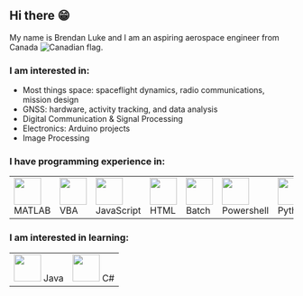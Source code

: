 ## Hi there 😁
My name is Brendan Luke and I am an aspiring aerospace engineer from Canada <img src="https://icons.iconarchive.com/icons/wikipedia/flags/16/CA-Canada-Flag-icon.png" alt="Canadian flag">.

### I am interested in:
<ul>
  <li>Most things space: spaceflight dynamics, radio communications, mission design</li>
  <li>GNSS: hardware, activity tracking, and data analysis</li>
  <li>Digital Communication & Signal Processing</li>
  <li>Electronics: Arduino projects</li>
  <li>Image Processing</li>
</ul>

### I have programming experience in:
<table>
  <tr>
    <td><img src="https://upload.wikimedia.org/wikipedia/commons/thumb/2/21/Matlab_Logo.png/267px-Matlab_Logo.png" style="display:float; height:48px;"/> MATLAB</td>
    <td><img src="https://upload.wikimedia.org/wikipedia/commons/thumb/5/5f/Microsoft_Office_logo_%282019%E2%80%93present%29.svg/240px-Microsoft_Office_logo_%282019%E2%80%93present%29.svg.png" style="display:float; height:48px;"/> VBA</td>
    <td><img src="https://upload.wikimedia.org/wikipedia/commons/thumb/6/6a/JavaScript-logo.png/240px-JavaScript-logo.png" style="display:float; height:48px;"/> JavaScript</td>
    <td><img src="https://icons.iconarchive.com/icons/cornmanthe3rd/plex/48/Other-html-5-icon.png" style="display:float; height:48px;"/> HTML</td>
    <td><img src="https://upload.wikimedia.org/wikipedia/en/7/7c/Batch_file_icon.png" style="display:float; height:48px;"/> Batch</td>
    <td><img src="https://upload.wikimedia.org/wikipedia/commons/2/2f/PowerShell_5.0_icon.png" style="display:float; height:48px;"/> Powershell</td>
    <td><img src="https://icons.iconarchive.com/icons/cornmanthe3rd/plex/48/Other-python-icon.png" style="display:float; height:48px;"/> Python</td>
  </tr>
</table>

### I am interested in learning:
<table>
  <tr>
    <td><img src="https://upload.wikimedia.org/wikipedia/en/thumb/3/30/Java_programming_language_logo.svg/131px-Java_programming_language_logo.svg.png" style="display:float; height:48px;"/> Java</td>
    <td><img src="https://upload.wikimedia.org/wikipedia/commons/thumb/0/0d/C_Sharp_wordmark.svg/240px-C_Sharp_wordmark.svg.png" style="display:float; height:48px;"/> C#</td>
  </tr>
</table>



<!--
**BrendanLuke15/BrendanLuke15** is a ✨ _special_ ✨ repository because its `README.md` (this file) appears on your GitHub profile.

Here are some ideas to get you started:

- 🔭 I’m currently working on ...
- 🌱 I’m currently learning ...
- 👯 I’m looking to collaborate on ...
- 🤔 I’m looking for help with ...
- 💬 Ask me about ...
- 📫 How to reach me: ...
- 😄 Pronouns: ...
- ⚡ Fun fact: ...
-->
